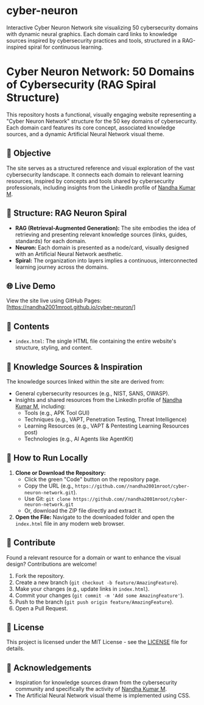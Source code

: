 # cyber-neuron
Interactive Cyber Neuron Network site visualizing 50 cybersecurity domains with dynamic neural graphics. Each domain card links to knowledge sources inspired by cybersecurity practices and tools, structured in a RAG-inspired spiral for continuous learning.
# Cyber Neuron Network: 50 Domains of Cybersecurity (RAG Spiral Structure)

This repository hosts a functional, visually engaging website representing a "Cyber Neuron Network" structure for the 50 key domains of cybersecurity. Each domain card features its core concept, associated knowledge sources, and a dynamic Artificial Neural Network visual theme.

## 🎯 Objective

The site serves as a structured reference and visual exploration of the vast cybersecurity landscape. It connects each domain to relevant learning resources, inspired by concepts and tools shared by cybersecurity professionals, including insights from the LinkedIn profile of [Nandha Kumar M](https://www.linkedin.com/in/nandha-kumar-m-952342159/).

## 🧠 Structure: RAG Neuron Spiral

*   **RAG (Retrieval-Augmented Generation):** The site embodies the idea of retrieving and presenting relevant knowledge sources (links, guides, standards) for each domain.
*   **Neuron:** Each domain is presented as a node/card, visually designed with an Artificial Neural Network aesthetic.
*   **Spiral:** The organization into layers implies a continuous, interconnected learning journey across the domains.

## 🌐 Live Demo

View the site live using GitHub Pages: [https://nandha2001mroot.github.io/cyber-neuron/] 

## 📁 Contents

*   `index.html`: The single HTML file containing the entire website's structure, styling, and content.

## 🔗 Knowledge Sources & Inspiration

The knowledge sources linked within the site are derived from:
*   General cybersecurity resources (e.g., NIST, SANS, OWASP).
*   Insights and shared resources from the LinkedIn profile of [Nandha Kumar M](https://www.linkedin.com/in/nandha-kumar-m-952342159/), including:
    *   Tools (e.g., APK Tool GUI)
    *   Techniques (e.g., VAPT, Penetration Testing, Threat Intelligence)
    *   Learning Resources (e.g., VAPT & Pentesting Learning Resources post)
    *   Technologies (e.g., AI Agents like AgentKit)

## 🚀 How to Run Locally

1.  **Clone or Download the Repository:**
    *   Click the green "Code" button on the repository page.
    *   Copy the URL (e.g., `https://github.com//nandha2001mroot/cyber-neuron-network.git`).
    *   Use Git: `git clone https://github.com//nandha2001mroot/cyber-neuron-network.git`
    *   Or, download the ZIP file directly and extract it.
2.  **Open the File:** Navigate to the downloaded folder and open the `index.html` file in any modern web browser.

## 🤝 Contribute

Found a relevant resource for a domain or want to enhance the visual design? Contributions are welcome!
1.  Fork the repository.
2.  Create a new branch (`git checkout -b feature/AmazingFeature`).
3.  Make your changes (e.g., update links in `index.html`).
4.  Commit your changes (`git commit -m 'Add some AmazingFeature'`).
5.  Push to the branch (`git push origin feature/AmazingFeature`).
6.  Open a Pull Request.

## 📜 License

This project is licensed under the MIT License - see the [LICENSE](LICENSE) file for details.

## 🙏 Acknowledgements

*   Inspiration for knowledge sources drawn from the cybersecurity community and specifically the activity of [Nandha Kumar M](https://www.linkedin.com/in/nandha-kumar-m-952342159/).
*   The Artificial Neural Network visual theme is implemented using CSS.
